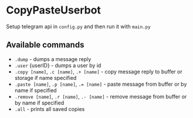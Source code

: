 # CopyPasteUserbot
Setup telegram api in ```config.py``` and then run it with ```main.py```
## Available commands
- `.dump` - dumps a message reply
- `.user` {userID} - dumps a user by id
- `.copy [name]`, `.c [name]`, `.+ [name]` - copy message reply to buffer or storage if name specified
- `.paste [name]`, `.p [name]`, `.= [name]` - paste message from buffer or by name if specified
- `.remove [name]`, `.r [name]`, `.- [name]` - remove message from buffer or by name if specified
- `.all` - prints all saved copies 